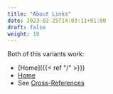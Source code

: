 ```yaml
---
title: "About Links"
date: 2023-02-25T14:03:11+01:00
draft: false
weight: 10
---
```


Both of this variants work:
- [Home]({{< ref "/" >}})
- [Home](/)
- See [Cross-References](https://gohugo.io/content-management/cross-references/)
